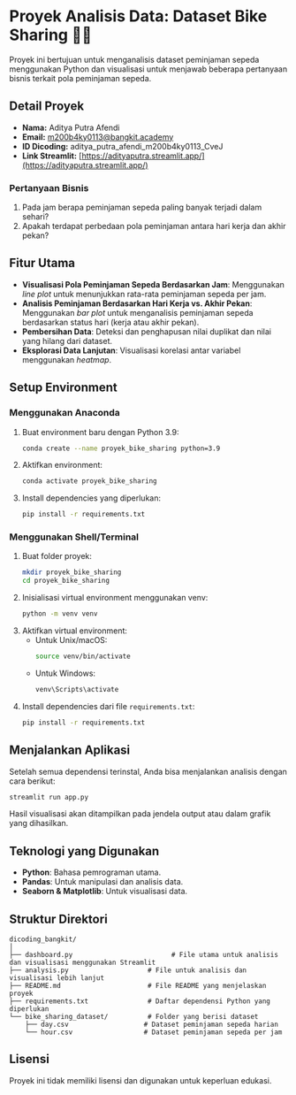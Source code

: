 
# Proyek Analisis Data: Dataset Bike Sharing 🚴‍♂️

Proyek ini bertujuan untuk menganalisis dataset peminjaman sepeda menggunakan Python dan visualisasi untuk menjawab beberapa pertanyaan bisnis terkait pola peminjaman sepeda.

## Detail Proyek
- **Nama:** Aditya Putra Afendi
- **Email:** m200b4ky0113@bangkit.academy
- **ID Dicoding:** aditya_putra_afendi_m200b4ky0113_CveJ
- **Link Streamlit:** [https://adityaputra.streamlit.app/](https://adityaputra.streamlit.app/)

### Pertanyaan Bisnis
1. Pada jam berapa peminjaman sepeda paling banyak terjadi dalam sehari?
2. Apakah terdapat perbedaan pola peminjaman antara hari kerja dan akhir pekan?

## Fitur Utama
- **Visualisasi Pola Peminjaman Sepeda Berdasarkan Jam**: Menggunakan *line plot* untuk menunjukkan rata-rata peminjaman sepeda per jam.
- **Analisis Peminjaman Berdasarkan Hari Kerja vs. Akhir Pekan**: Menggunakan *bar plot* untuk menganalisis peminjaman sepeda berdasarkan status hari (kerja atau akhir pekan).
- **Pembersihan Data**: Deteksi dan penghapusan nilai duplikat dan nilai yang hilang dari dataset.
- **Eksplorasi Data Lanjutan**: Visualisasi korelasi antar variabel menggunakan *heatmap*.

## Setup Environment

### Menggunakan Anaconda
1. Buat environment baru dengan Python 3.9:
   ```bash
   conda create --name proyek_bike_sharing python=3.9
   ```
2. Aktifkan environment:
   ```bash
   conda activate proyek_bike_sharing
   ```
3. Install dependencies yang diperlukan:
   ```bash
   pip install -r requirements.txt
   ```

### Menggunakan Shell/Terminal
1. Buat folder proyek:
   ```bash
   mkdir proyek_bike_sharing
   cd proyek_bike_sharing
   ```
2. Inisialisasi virtual environment menggunakan venv:
   ```bash
   python -m venv venv
   ```
3. Aktifkan virtual environment:
   - Untuk Unix/macOS:
     ```bash
     source venv/bin/activate
     ```
   - Untuk Windows:
     ```bash
     venv\Scripts\activate
     ```
4. Install dependencies dari file `requirements.txt`:
   ```bash
   pip install -r requirements.txt
   ```

## Menjalankan Aplikasi
Setelah semua dependensi terinstal, Anda bisa menjalankan analisis dengan cara berikut:

```bash
streamlit run app.py
```

Hasil visualisasi akan ditampilkan pada jendela output atau dalam grafik yang dihasilkan.

## Teknologi yang Digunakan
- **Python**: Bahasa pemrograman utama.
- **Pandas**: Untuk manipulasi dan analisis data.
- **Seaborn & Matplotlib**: Untuk visualisasi data.

## Struktur Direktori
```
dicoding_bangkit/
│
├── dashboard.py                         # File utama untuk analisis dan visualisasi menggunakan Streamlit
├── analysis.py                    # File untuk analisis dan visualisasi lebih lanjut
├── README.md                      # File README yang menjelaskan proyek
├── requirements.txt               # Daftar dependensi Python yang diperlukan
└── bike_sharing_dataset/          # Folder yang berisi dataset
    ├── day.csv                   # Dataset peminjaman sepeda harian
    └── hour.csv                  # Dataset peminjaman sepeda per jam

```

## Lisensi
Proyek ini tidak memiliki lisensi dan digunakan untuk keperluan edukasi.

